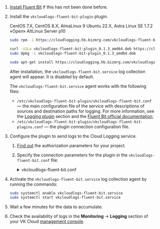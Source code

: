 1. [Install Fluent Bit](../../quick-start/) if this has not been done before.
1. Install the `vkcloudlogs-fluent-bit-plugin` plugin.

   <tabs>
   <tablist>
   <tab>CentOS 7.X, CentOS 8.X, AlmaLinux 9</tab>
   <tab>Ubuntu 22.X, Astra Linux SE 1.7.2 «Орел»</tab>
   <tab>AltLinux Server p10</tab>
   </tablist>
   <tabpanel>

   ```bash
   sudo rpm -i https://cloudlogging.hb.bizmrg.com/vkcloudlogs-fluent-bit-plugin/vkcloudlogs-fluent-bit-plugin-0.1.3-1.x86_64.rpm
   ```

   </tabpanel>
   <tabpanel>

   ```bash
   curl -sSLo vkcloudlogs-fluent-bit-plugin_0.1.3_amd64.deb https://cloudlogging.hb.bizmrg.com/vkcloudlogs-fluent-bit-plugin/vkcloudlogs-fluent-bit-plugin_0.1.3_amd64.deb
   sudo dpkg -i vkcloudlogs-fluent-bit-plugin_0.1.3_amd64.deb
   ```

   </tabpanel>
   <tabpanel>

   ```bash
   sudo apt-get install https://cloudlogging.hb.bizmrg.com/vkcloudlogs-fluent-bit-plugin/vkcloudlogs-fluent-bit-plugin-0.1.3-1.x86_64.rpm
   ```

   </tabpanel>
   </tabs>

   After installation, the `vkcloudlogs-fluent-bit.service` log collection agent will appear. It is disabled by default.

   <info>

   The `vkcloudlogs-fluent-bit.service` agent works with the following files:

   - `/etc/vkcloudlogs-fluent-bit-plugin/vkcloudlogs-fluent-bit.conf` — the main configuration file of the service with descriptions of sources and destination paths for logging. For more information, see the [Logging plugin](../../concepts/logging-plugin) section and the [Fluent Bit official documentation](https://docs.fluentbit.io/manual/administration/configuring-fluent-bit/classic-mode);
   - `/etc/vkcloudlogs-fluent-bit-plugin/vkcloudlogs-fluent-bit-plugins.conf` — the plugin connection configuration file.

   </info>

1. Configure the plugin to send logs to the Cloud Logging service.

   1. [Find out](../../concepts/logging-plugin#auth_parameters) the authorization parameters for your project.
   1. Specify the connection parameters for the plugin in the `vkcloudlogs-fluent-bit.conf` file:

      <details>
      <summary>vkcloudlogs-fluent-bit.conf</summary>

      This example configures data logging from `ssh.service` (section `[INPUT]`) to the Cloud Logging service (section `[OUTPUT]`).

      ```conf
      [INPUT]
         Name            systemd
         Systemd_Filter  _SYSTEMD_UNIT=ssh.service
         Lowercase       On
         Read_From_Tail  On
         Tag             system.*

      [OUTPUT]
         Name              vkcloudlogs
         Match             system.*
         auth_url          <endpoint of the authorization address>
         project_id        <project PID>
         server_host_port  <service address>
         user_id           <username>
         password          <user password>
      ```

      </details>

1. Activate the `vkcloudlogs-fluent-bit.service` log collection agent by running the commands:

   ```bash
   sudo systemctl enable vkcloudlogs-fluent-bit.service
   sudo systemctl start vkcloudlogs-fluent-bit.service
   ```

1. Wait a few minutes for the data to accumulate.
1. Check the availability of logs in the **Monitoring** → **Logging** section of your VK Cloud [management console](https://msk.cloud.vk.com/app/en/services/monitoring/logging).
